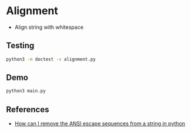 # Alignment
- Align string with whitespace

## Testing
```sh
python3 -m doctest -v alignment.py
```

## Demo
```sh
python3 main.py
```

## References
- [How can I remove the ANSI escape sequences from a string in python](https://stackoverflow.com/questions/14693701/how-can-i-remove-the-ansi-escape-sequences-from-a-string-in-python)